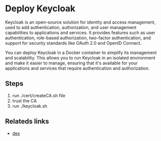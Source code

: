 # Deploy Keycloak
Keycloak is an open-source solution for identity and access management, used to add authentication, authorization, and user management capabilities to applications and services. It provides features such as user authentication, role-based authorization, two-factor authentication, and support for security standards like OAuth 2.0 and OpenID Connect.

You can deploy Keycloak in a Docker container to simplify its management and scalability. This allows you to run Keycloak in an isolated environment and make it easier to manage, ensuring that it's available for your applications and services that require authentication and authorization.

## Steps
1. run ./cert/createCA.sh file
2. trust the CA
3. run ./keycloak.sh

## Relateds links
* [dex](https://github.com/konveyor/minikube_dex_oidc_example)